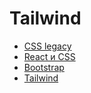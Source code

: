 <h1>
    Tailwind
</h1>

<ul>
    <li>
        <a href="slides/01.md">CSS legacy</a>
    </li>
    <li>
        <a href="slides/02.md">React и CSS</a>
    </li>
    <li>
        <a href="slides/03.md">Bootstrap</a>
    </li>   
    <li>
        <a href="slides/04.md">Tailwind</a>
    </li>
</ul>
